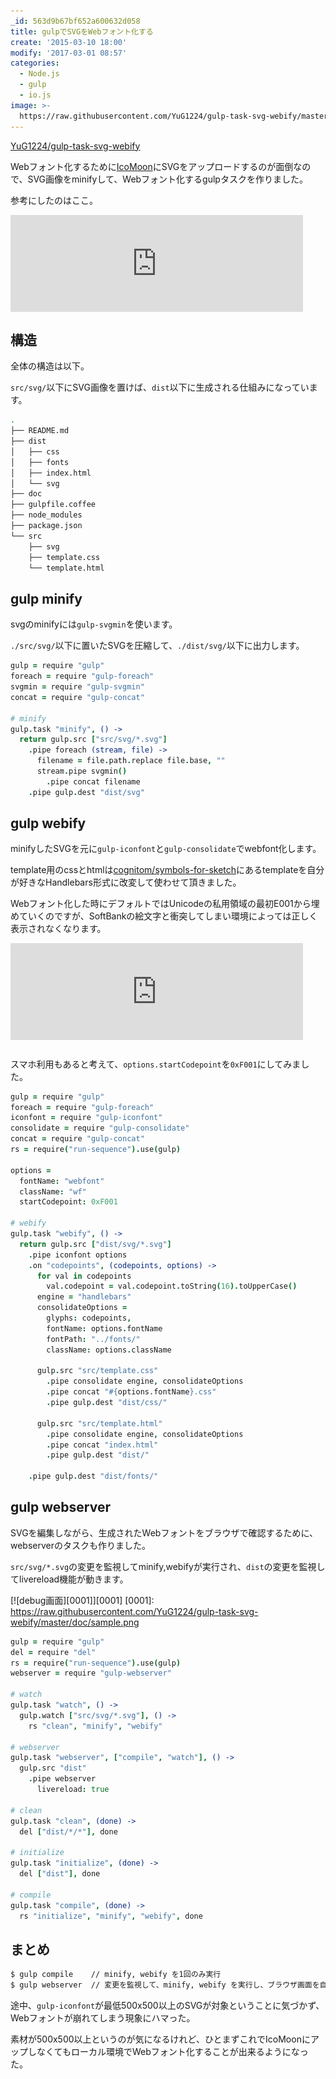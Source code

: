 ```yaml
---
_id: 563d9b67bf652a600632d058
title: gulpでSVGをWebフォント化する
create: '2015-03-10 18:00'
modify: '2017-03-01 08:57'
categories:
  - Node.js
  - gulp
  - io.js
image: >-
  https://raw.githubusercontent.com/YuG1224/gulp-task-svg-webify/master/doc/sample.png
---
```


[YuG1224/gulp-task-svg-webify](https://github.com/YuG1224/gulp-task-svg-webify)

Webフォント化するために[IcoMoon](https://icomoon.io/)にSVGをアップロードするのが面倒なので、SVG画像をminifyして、Webフォント化するgulpタスクを作りました。

参考にしたのはここ。

<iframe class="bookmarklet hatena-embed" src="http://hatenablog.com/embed?url=http%3A%2F%2Fwhiskers.nukos.kitchen%2F2014%2F12%2F23%2Fgulp-consolidate.html" title="これからはじめるGulp（23）：gulp-consolidateでgulp-iconfontで作ったアイコンフォントのシンボル一覧HTMLを作る | Webデザイン、フロントエンド系の技術に関する備忘録 - whiskers" style="border:none;display:block;margin:0 0 1.7rem;overflow:hidden;height:155px;width:100%;max-width:468px;"><a href="http://whiskers.nukos.kitchen/2014/12/23/gulp-consolidate.html" target="_blank">これからはじめるGulp（23）：gulp-consolidateでgulp-iconfontで作ったアイコンフォントのシンボル一覧HTMLを作る | Webデザイン、フロントエンド系の技術に関する備忘録 - whiskers</a></iframe>

<!-- more -->

## 構造

全体の構造は以下。

`src/svg/`以下にSVG画像を置けば、`dist`以下に生成される仕組みになっています。

``` bash
.
├── README.md
├── dist
│   ├── css
│   ├── fonts
│   ├── index.html
│   └── svg
├── doc
├── gulpfile.coffee
├── node_modules
├── package.json
└── src
    ├── svg
    ├── template.css
    └── template.html
```

## gulp minify

svgのminifyには`gulp-svgmin`を使います。

`./src/svg/`以下に置いたSVGを圧縮して、`./dist/svg/`以下に出力します。

``` coffee
gulp = require "gulp"
foreach = require "gulp-foreach"
svgmin = require "gulp-svgmin"
concat = require "gulp-concat"

# minify
gulp.task "minify", () ->
  return gulp.src ["src/svg/*.svg"]
    .pipe foreach (stream, file) ->
      filename = file.path.replace file.base, ""
      stream.pipe svgmin()
        .pipe concat filename
    .pipe gulp.dest "dist/svg"
```

## gulp webify

minifyしたSVGを元に`gulp-iconfont`と`gulp-consolidate`でwebfont化します。

template用のcssとhtmlは[cognitom/symbols-for-sketch](https://github.com/cognitom/symbols-for-sketch/tree/master/templates)にあるtemplateを自分が好きなHandlebars形式に改変して使わせて頂きました。

Webフォント化した時にデフォルトではUnicodeの私用領域の最初E001から埋めていくのですが、SoftBankの絵文字と衝突してしまい環境によっては正しく表示されなくなります。

<iframe class="bookmarklet hatena-embed" src="http://hatenablog.com/embed?url=http%3A%2F%2Fja.wikipedia.org%2Fwiki%2F%25E6%2590%25BA%25E5%25B8%25AF%25E9%259B%25BB%25E8%25A9%25B1%25E3%2581%25AE%25E7%25B5%25B5%25E6%2596%2587%25E5%25AD%2597" title="携帯電話の絵文字 - Wikipedia" style="border:none;display:block;margin:0 0 1.7rem;overflow:hidden;height:155px;width:100%;max-width:468px;"><a href="http://ja.wikipedia.org/wiki/%E6%90%BA%E5%B8%AF%E9%9B%BB%E8%A9%B1%E3%81%AE%E7%B5%B5%E6%96%87%E5%AD%97" target="_blank">携帯電話の絵文字 - Wikipedia</a></iframe>

スマホ利用もあると考えて、`options.startCodepoint`を`0xF001`にしてみました。

``` coffee
gulp = require "gulp"
foreach = require "gulp-foreach"
iconfont = require "gulp-iconfont"
consolidate = require "gulp-consolidate"
concat = require "gulp-concat"
rs = require("run-sequence").use(gulp)

options =
  fontName: "webfont"
  className: "wf"
  startCodepoint: 0xF001

# webify
gulp.task "webify", () ->
  return gulp.src ["dist/svg/*.svg"]
    .pipe iconfont options
    .on "codepoints", (codepoints, options) ->
      for val in codepoints
        val.codepoint = val.codepoint.toString(16).toUpperCase()
      engine = "handlebars"
      consolidateOptions =
        glyphs: codepoints,
        fontName: options.fontName
        fontPath: "../fonts/"
        className: options.className

      gulp.src "src/template.css"
        .pipe consolidate engine, consolidateOptions
        .pipe concat "#{options.fontName}.css"
        .pipe gulp.dest "dist/css/"

      gulp.src "src/template.html"
        .pipe consolidate engine, consolidateOptions
        .pipe concat "index.html"
        .pipe gulp.dest "dist/"

    .pipe gulp.dest "dist/fonts/"
```

## gulp webserver

SVGを編集しながら、生成されたWebフォントをブラウザで確認するために、webserverのタスクも作りました。

`src/svg/*.svg`の変更を監視してminify,webifyが実行され、`dist`の変更を監視してlivereload機能が動きます。

[![debug画面][0001]][0001]
[0001]: https://raw.githubusercontent.com/YuG1224/gulp-task-svg-webify/master/doc/sample.png

``` coffee
gulp = require "gulp"
del = require "del"
rs = require("run-sequence").use(gulp)
webserver = require "gulp-webserver"

# watch
gulp.task "watch", () ->
  gulp.watch ["src/svg/*.svg"], () ->
    rs "clean", "minify", "webify"

# webserver
gulp.task "webserver", ["compile", "watch"], () ->
  gulp.src "dist"
    .pipe webserver
      livereload: true

# clean
gulp.task "clean", (done) ->
  del ["dist/*/*"], done

# initialize
gulp.task "initialize", (done) ->
  del ["dist"], done

# compile
gulp.task "compile", (done) ->
  rs "initialize", "minify", "webify", done
```

## まとめ

``` bash
$ gulp compile    // minify, webify を1回のみ実行
$ gulp webserver  // 変更を監視して、minify, webify を実行し、ブラウザ画面を自動更新
```

途中、`gulp-iconfont`が最低500x500以上のSVGが対象ということに気づかず、Webフォントが崩れてしまう現象にハマった。

素材が500x500以上というのが気になるけれど、ひとまずこれでIcoMoonにアップしなくてもローカル環境でWebフォント化することが出来るようになった。


